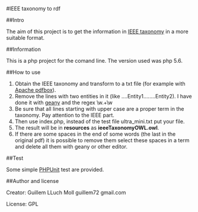 #IEEE taxonomy to rdf

##Intro

The aim of this project is to get the information in [IEEE taxonomy](http://www.ieee.org/documents/taxonomy_v101.pdf) in a more suitable format. 

##Information

This is a php project for the comand line. The version used was php 5.6. 

##How to use 

1. Obtain the IEEE taxonomy and transform to a txt file (for example with [Apache pdfbox](http://pdfbox.apache.org/)). 
2. Remove the lines with two entities in it (like ....Entity1........Entity2). I have done 
it with [geany](http://www.geany.org/) and the regex \w\.+\w
2. Be sure that all lines starting with upper case are a proper term in the taxonomy. Pay attention
to the IEEE part.
3. Then use index.php, instead of the test file ultra_mini.txt put your file.
4. The result will be in **resources** as **ieeeTaxonomyOWL.owl**.
5. If there are some spaces in the end of some words (the last in the original pdf) it is possible to remove
them select these spaces in a term and delete all them with geany or other editor.



##Test

Some simple [PHPUnit](https://phpunit.de/) test are provided.


##Author and license 

Creator: Guillem LLuch Moll guillem72 gmail.com

License: GPL  
